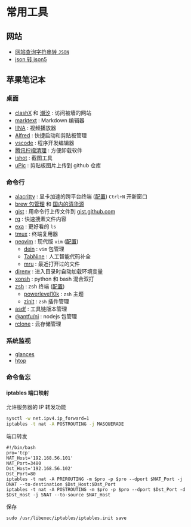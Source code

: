 # 常用工具

## 网站

* [网站查询字符串转 `JSON`](https://www.convertonline.io/convert/query-string-to-json)
* [json 转 json5](https://jsonformatter.org/json5-formatter)

## 苹果笔记本

### 桌面

* [clashX](https://github.com/yichengchen/clashX) 和 [潮汐](https://t.me/chaoxi) : 访问被墙的网站
* [marktext](https://marktext.app) : Markdown 编辑器
* [IINA](https://iina.io) : 视频播放器
* [Alfred](https://www.alfredapp.com) : 快捷启动和剪贴板管理
* [vscode](https://code.visualstudio.com) : 程序开发编辑器
* [腾讯柠檬清理](https://lemon.qq.com) : 方便卸载软件
* [ishot](https://apps.apple.com/cn/app/ishot-%E4%BC%98%E7%A7%80%E7%9A%84%E6%88%AA%E5%9B%BE%E5%BD%95%E5%B1%8F%E5%B7%A5%E5%85%B7/id1485844094?mt=12) : 截图工具
* [uPic](https://github.com/gee1k/uPic) : 剪贴板图片上传到 github 仓库

### 命令行

* [alacritty](https://github.com/alacritty/alacritty) : 显卡加速的跨平台终端 ([配置](https://github.com/gcxfd/osx/blob/master/HOME/.config/alacritty/alacritty.yml))
  `Ctrl+N` 开新窗口
* [brew 包管理](https://brew.sh) 和 [国内的清华源](https://mirrors.tuna.tsinghua.edu.cn/help/homebrew)
* [gist](https://github.com/defunkt/gist) : 用命令行上传文件到 [gist.github.com](https://gist.github.com)
* [rg](https://github.com/BurntSushi/ripgrep) : 快速搜素文件内容
* [exa](https://github.com/ogham/exa) : 更好看的 `ls`
* [tmux](https://www.ruanyifeng.com/blog/2019/10/tmux.html) : 终端复用器
* [neovim](https://neovim.io) : 现代版 `vim` ([配置](https://github.com/gcxfd/osx/tree/master/HOME/.config/nvim))
  * [dein](https://github.com/Shougo/dein.vim) : `vim` 包管理
  * [TabNine](https://www.tabnine.com) : 人工智能代码补全
  * [mru](https://github.com/yegappan/mru) : 最近打开过的文件
* [direnv](https://direnv.net) : 进入目录时自动加载环境变量
* [xonsh](https://xon.sh) : python 和 bash 混合双打
* [zsh](https://www.zsh.org) : zsh 终端 ([配置](https://github.com/gcxfd/osx/tree/master/HOME))
  * [powerlevel10k](https://github.com/romkatv/powerlevel10k) : `zsh` 主题
  * [zinit](https://github.com/zdharma-continuum/zinit) : `zsh` 插件管理
* [asdf](https://github.com/asdf-vm/asdf) : 工具链版本管理
* [@antfu/ni](https://www.npmjs.com/package/@antfu/ni) : nodejs 包管理
* [rclone](https://rclone.org) : 云存储管理

### 系统监视
* [glances](https://nicolargo.github.io/glances)
* [htop](https://htop.dev/)

### 命令备忘

#### iptables 端口映射

允许服务器的 IP 转发功能

```bash
sysctl -w net.ipv4.ip_forward=1
iptables -t nat -A POSTROUTING -j MASQUERADE
```

端口转发

```
#!/bin/bash
pro='tcp'
NAT_Host='192.168.56.101'
NAT_Port=3480
Dst_Host='192.168.56.102'
Dst_Port=80
iptables -t nat -A PREROUTING -m $pro -p $pro --dport $NAT_Port -j DNAT --to-destination $Dst_Host:$Dst_Port
iptables -t nat -A POSTROUTING -m $pro -p $pro --dport $Dst_Port -d $Dst_Host -j SNAT --to-source $NAT_Host
```

保存
```
sudo /usr/libexec/iptables/iptables.init save
```
